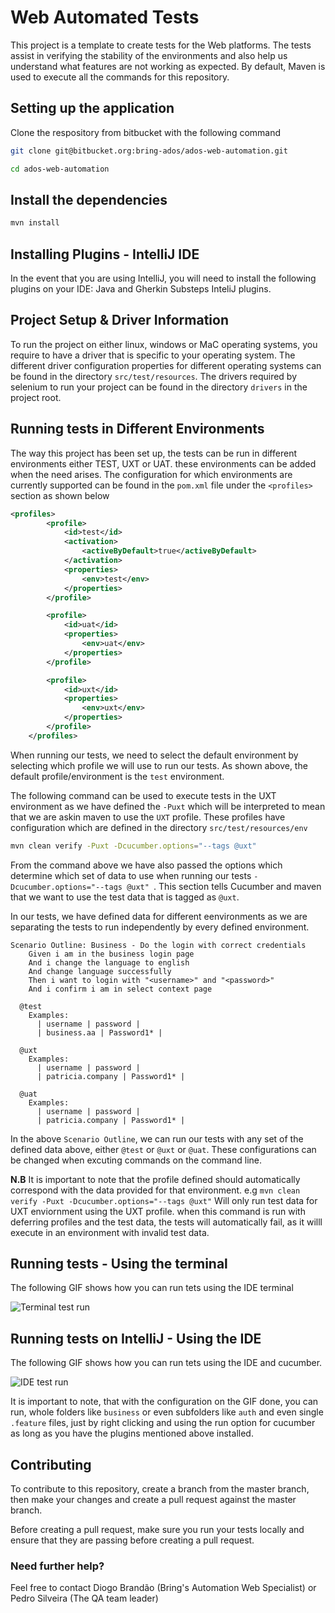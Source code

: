 
# Web Automated Tests

This project is a template to create tests for the Web platforms. The tests assist in verifying the stability of the environments and also help us understand what features
are not working as expected. By default, Maven is used to execute all the commands for this repository. 

## Setting up the application
Clone the respository from bitbucket with the following command

```bash 
git clone git@bitbucket.org:bring-ados/ados-web-automation.git

cd ados-web-automation
```

## Install the dependencies 

```bash
mvn install
```
## Installing Plugins - IntelliJ IDE

In the event that you are using IntelliJ, you will need to install the following plugins on your IDE: Java and Gherkin Substeps InteliJ plugins. 

## Project Setup & Driver Information

To run the project on either linux, windows or MaC operating systems, you require to have a driver that is specific to your operating system. The different driver configuration properties for different operating systems can be found in the directory `src/test/resources`. The drivers required by selenium to run your project can be found in the directory `drivers` in the project root. 

## Running tests in Different Environments

The way this project has been set up, the tests can be run in different environments either TEST, UXT or UAT. these environments can be added when the need arises. The configuration for which environments are currently supported can be found in the `pom.xml` file under the `<profiles>` section as shown below

```xml
<profiles>
        <profile>
            <id>test</id>
            <activation>
                <activeByDefault>true</activeByDefault>
            </activation>
            <properties>
                <env>test</env>
            </properties>
        </profile>

        <profile>
            <id>uat</id>
            <properties>
                <env>uat</env>
            </properties>
        </profile>

        <profile>
            <id>uxt</id>
            <properties>
                <env>uxt</env>
            </properties>
        </profile>
    </profiles>
```

When running our tests, we need to select the default environment by selecting which profile we will use to run our tests. As shown above, the default profile/environment is the `test` environment. 

The following command can be used to execute tests in the UXT environment as we have defined the `-Puxt` which will be interpreted to mean that we are askin maven to use the `UXT` profile. These profiles have configuration which are defined in the directory `src/test/resources/env`

```bash
mvn clean verify -Puxt -Dcucumber.options="--tags @uxt" 
```

From the command above we have also passed the options which determine which set of data to use when running our tests `-Dcucumber.options="--tags @uxt" `. This section tells Cucumber and maven that we want to use the test data that is tagged as  `@uxt`. 

In our tests, we have defined data for different eenvironments as we are separating the tests to run independently by every defined environment.

```gherkin
Scenario Outline: Business - Do the login with correct credentials
    Given i am in the business login page
    And i change the language to english
    And change language successfully
    Then i want to login with "<username>" and "<password>"
    And i confirm i am in select context page

  @test
    Examples:
      | username | password |
      | business.aa | Password1* |

  @uxt
    Examples:
      | username | password |
      | patricia.company | Password1* |

  @uat
    Examples:
      | username | password |
      | patricia.company | Password1* |

```

In the above `Scenario Outline`, we can run our tests with any set of the defined data above, either `@test` or `@uxt` or `@uat`. These configurations can be changed when excuting commands on the command line. 

**N.B** It is important to note that the profile defined should automatically correspond with the data provided for that environment. e.g `mvn clean verify -Puxt -Dcucumber.options="--tags @uxt"` Will only run test data for UXT enviornment using the UXT profile. when this command is run with deferring profiles and the test data, the tests will automatically fail, as it willl execute in an environment with invalid test data. 

## Running tests - Using the terminal
The following GIF shows how you can run tets using the IDE terminal 

![ Terminal test run ](./assets/test-run-cli.gif)

## Running tests on IntelliJ - Using the IDE
The following GIF shows how you can run tets using the IDE and cucumber. 

![ IDE test run ](./assets/test-run-intellij.gif)

It is important to note, that with the configuration on the GIF done, you can run, whole folders like `business` or even subfolders like `auth` and even single `.feature` files, just by right clicking and using the run option for cucumber as long as you have the plugins mentioned above installed. 

## Contributing

To contribute to this repository, create a branch from the master branch, then make your changes and create a pull request against the master branch. 

Before creating a pull request, make sure you run your tests locally and ensure that they are passing before creating a pull request. 


### Need further help? ###

Feel free to contact Diogo Brandão (Bring's Automation Web Specialist) or Pedro Silveira (The QA team leader)
